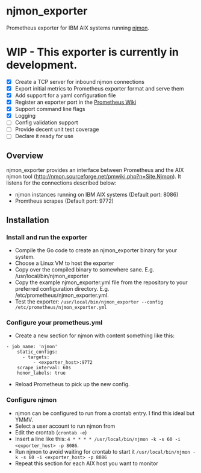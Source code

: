 # njmon_exporter

Prometheus exporter for IBM AIX systems running [njmon](http://nmon.sourceforge.net/pmwiki.php?n=Site.NjmonManualPage).

# WIP - This exporter is currently in development.
- [x] Create a TCP server for inbound njmon connections
- [x] Export initial metrics to Prometheus exporter format and serve them
- [x] Add support for a yaml configuration file
- [x] Register an exporter port in the [Prometheus Wiki](https://github.com/prometheus/prometheus/wiki/Default-port-allocations)
- [x] Support command line flags
- [x] Logging
- [ ] Config validation support
- [ ] Provide decent unit test coverage
- [ ] Declare it ready for use

## Overview
njmon_exporter provides an interface between Prometheus and the AIX njmon tool (http://nmon.sourceforge.net/pmwiki.php?n=Site.Njmon).  It listens for the connections described below:
* njmon instances running on IBM AIX systems (Default port: 8086)
* Promtheus scrapes (Default port: 9772)

## Installation
### Install and run the exporter
* Compile the Go code to create an njmon_exporter binary for your system.
* Choose a Linux VM to host the exporter
* Copy over the compiled binary to somewhere sane. E.g. /usr/local/bin/njmon_exporter
* Copy the example njmon_exporter.yml file from the repository to your preferred configuration directory.  E.g. /etc/prometheus/njmon_exporter.yml.
* Test the exporter: `/usr/local/bin/njmon_exporter --config /etc/prometheus/njmon_exporter.yml`
### Configure your prometheus.yml
* Create a new section for njmon with content something like this:
```
- job_name: 'njmon'
    static_configs:
      - targets:
          - <exporter_host>:9772
    scrape_interval: 60s
    honor_labels: true
```
* Reload Prometheus to pick up the new config.
### Configure njmon
* njmon can be configured to run from a crontab entry.  I find this ideal but YMMV.
* Select a user account to run njmon from
* Edit the crontab (`crontab -e`)
* Insert a line like this: `4 * * * * /usr/local/bin/njmon -k -s 60 -i <exporter_host> -p 8086`.
* Run njmon to avoid waiting for crontab to start it `/usr/local/bin/njmon -k -s 60 -i <exporter_host> -p 8086`
* Repeat this section for each AIX host you want to monitor
